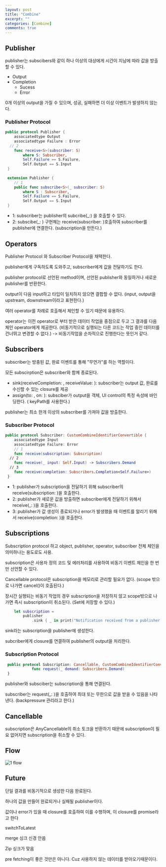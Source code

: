 ```yaml
---
layout: post
title: "Combine"
excerpt: ""
categories: [Combine]
comments: true
---
```


## Publisher 

publisher는 subscibers와 같이 하나 이상의 대상에게 시간이 지남에 따라 값을 방출할 수 있다.

- Output
- Completion
  - Sucess
  - Error

0개 이상의  output을 가질 수 있으며, 성공, 실패하면 더 이상 이벤트가 발생하지 않는다.



### Publisher Protocol

```swift
public protocol Publisher {
 	associatedtype Output
 	associatedtype Failure : Error
  // 2
 	func receive<S>(subscriber: S)
 		where S: Subscriber,
 		Self.Failure == S.Failure,
 		Self.Output == S.Input
 }
 
 extension Publisher {
	// 1
 	public func subscribe<S>(_ subscriber: S)
 		where S : Subscriber,
 		Self.Failure == S.Failure,
 		Self.Output == S.Input
 }
```

- 1: subscriber는 publisher의  subcribe(_:) 을 호출할 수 있다. 
- 2: subscibe(_: ) 구현체는 receive(subscriber: )호출하여 subscriber를 publisher에 연결한다. (subscription을 만든다.)



## Operators 

Publisher Protocol 와 Subscriber Protocol을 채택한다.

publisher에게 구독하도록 도와주고, subscriber에게 값을 전달하기도 한다.

publisher protocol로 선언된 method이며, 선언된 publisher와 동일하거나 새로운 publisher를 반환한다.

output이 다음 input하고 타입이 일치하지 않으면 결합할 수 없다. (input, output을 upstream, downstream이라고 표현한다.)

여러 operator를 차례로 호출해서 체인할 수 있기 때문에 유용하다. 

operator는 이전 operator로 부터 받은 데이터 작업을 중점으로 두고 그 결과를 다음 체인 operator에게 제공한다. (비동기적으로 실행되는 다른 코드는 작업 중인 데이터를 건너뛰고 변경할 수 없다.) -> 비동기작업을 순차적으로 진행한다는 뜻인거 같다.



## Subscribers

subscriber는 방충된 값, 완료 이벤트를 통해 "무언가"를 하는 역할이다.

모든 subscirption은 subscriber와 함께 종료된다. 

- sink(receiveCompletion: , receiveValue: ): subscriber는 output 값, 완료를 수신할 수 있는 closure를 제공
- assign(to: , on: ): subsciber가 output을 객체, UI control의 특정 속성에 바인딩한다. ( keyPath를 사용한다.)

publisher는 최소 한개 이상의 subscriber를 가져야 값을 방출한다.



### Subscriber Protocol

```swift
public protocol Subscriber: CustomCombineIdentifierConvertible {
 	associatedtype Input
 	associatedtype Failure: Error
	// 1
 	func receive(subscription: Subscription)
  // 2
 	func receive(_ input: Self.Input) -> Subscribers.Demand
  // 3
 	func receive(completion: Subscribers.Completion<Self.Failure>)
 }
```

- 1: publisher가 subscription을 전달하기 위해 subscriber의 receive(subscription: )을 호출한다.
- 2: publisher가 새로운 값을 방출하면 subscriber에게 전달하기 위해서 receive(_: )을 호출한다.
- 3: publisher가 값 생성이 종료되거나 error가 발생했을 때 이벤트를 알리기 위해서 receive(completion: )을 호출한다.



## Subscriptions

Subscription protocol 하고 object, publisher, operator, subscriber 전체 체인을 의미하나는 용도로도 사용.

subscription은 사용자 정의 코드 및 에러처리를 사용하여 비동기 이벤트 체인을 한 번만 선언할 수 있다.

Cancellable protocol은 subscription을 메모리로 관리할 필요가 없다. (scope 밖으로 나가면 cancel()이 호출된다.)

장시간 실행되는 비동기 작업의 경우 subscription을 저장하지 않고 scope밖으로 나가면 즉시 subscription이 취소된다. (Set<AnyCancelable>에 저장할 수 있다.)



```swift
    let subscription =
        publisher
            .sink { _ in print("Notification received from a publisher!") }
```

sink라는 subscription을 publisher에 생성한다.

subcriber에게 closure를 연결하여 publisher의 output을 처리한다. 



### Subscription Protocol

```swift
 public protocol Subscription: Cancellable, CustomCombineIdentifierConvertible {
 			func request(_ demand: Subscribers.Demand)
 }
```

publisher와 subsciber는 subscription을 통해 연결된다. 

subscriber는 request(_: )을 호출하여 최대 또는 무한으로 값을 받을 수 있음을 나타낸다. (backpressure 관리라고 한다.)





## Cancellable 

subscription은 AnyCancellable의 취소 토크을 반환하기 때문에 subscription이 필요 없어지면 subscription을 취소할 수 있다.







## Flow 

![1  flow](https://user-images.githubusercontent.com/48466830/81884579-364ee680-95d3-11ea-97cb-a69c26f7b672.png)





## Future

단일 결과를 비동기적으로 생성한 다음 완료된다.

하나의 값을 만들어 완료되거나 실패될 publisher이다.

값이나 error가 있을 때 closure를 호출하여 이를 수행하며, 이 closure를 promise라고 한다







switchToLatest

merge 싱크 신경 안씀

Zip 싱크가 맞음











pre fetching이 좋은 것만은 아니다. Cuz 사용하지 않는 데이터를 받아오기때문이다.












